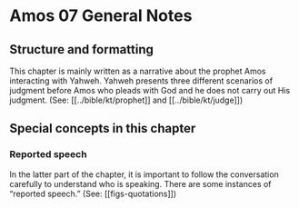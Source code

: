 # Amos 07 General Notes
## Structure and formatting

This chapter is mainly written as a narrative about the prophet Amos interacting with Yahweh. Yahweh presents three different scenarios of judgment before Amos who pleads with God and he does not carry out His judgment. (See: [[../bible/kt/prophet]] and [[../bible/kt/judge]])

## Special concepts in this chapter

### Reported speech
In the latter part of the chapter, it is important to follow the conversation carefully to understand who is speaking. There are some instances of “reported speech.” (See: [[figs-quotations]])